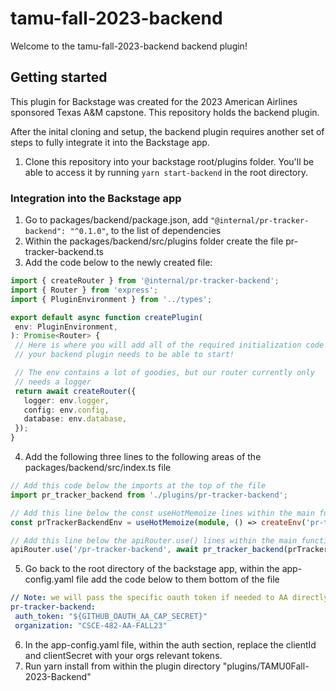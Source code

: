 # tamu-fall-2023-backend

Welcome to the tamu-fall-2023-backend backend plugin!

## Getting started

This plugin for Backstage was created for the 2023 American Airlines sponsored Texas A&M capstone. This repository holds the backend plugin.

After the inital cloning and setup, the backend plugin requires another set of steps to fully integrate it into the Backstage app.

1. Clone this repository into your backstage root/plugins folder. You'll be able to access it by running `yarn start-backend` in the root directory.


### Integration into the Backstage app
1. Go to packages/backend/package.json, add `"@internal/pr-tracker-backend": "^0.1.0"`, to the list of dependencies
2. Within the packages/backend/src/plugins folder create the file pr-tracker-backend.ts
3. Add the code below to the newly created file:
 ```typescript
import { createRouter } from '@internal/pr-tracker-backend';
import { Router } from 'express';
import { PluginEnvironment } from '../types';

export default async function createPlugin(
  env: PluginEnvironment,
): Promise<Router> {
  // Here is where you will add all of the required initialization code that
  // your backend plugin needs to be able to start!

  // The env contains a lot of goodies, but our router currently only
  // needs a logger
  return await createRouter({
    logger: env.logger,
    config: env.config, 
    database: env.database,
  });
}
 ```
4. Add the following three lines to the following areas of the packages/backend/src/index.ts file
 ``` typescript
 // Add this code below the imports at the top of the file
 import pr_tracker_backend from './plugins/pr-tracker-backend';

 ```
 ``` typescript
 // Add this line below the const useHotMemoize lines within the main function
 const prTrackerBackendEnv = useHotMemoize(module, () => createEnv('pr-tracker-backend'));
 ```
 ``` typescript
 // Add this line below the apiRouter.use() lines within the main function
 apiRouter.use('/pr-tracker-backend', await pr_tracker_backend(prTrackerBackendEnv));
 ```
5. Go back to the root directory of the backstage app, within the app-config.yaml file add the code below to them bottom of the file
 ```yaml
 // Note: we will pass the specific oauth token if needed to AA directly
 pr-tracker-backend:
  auth_token: "${GITHUB_OAUTH_AA_CAP_SECRET}"
  organization: "CSCE-482-AA-FALL23"
 ```
6. In the app-config.yaml file, within the auth section, replace the clientId and clientSecret with your orgs relevant tokens.
7. Run yarn install from within the plugin directory "plugins/TAMU0Fall-2023-Backend"

  